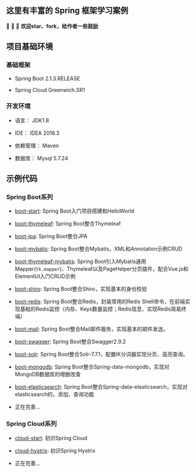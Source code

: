 ## 这里有丰富的 Spring 框架学习案例

:tada: :tada: :tada: **欢迎star、fork，给作者一些鼓励**

## 项目基础环境

### 基础框架

* Spring Boot 2.1.3.RELEASE

* Spring Cloud Greenwich.SR1

### 开发环境

* 语言： JDK1.8

* IDE： IDEA 2018.3

* 依赖管理： Maven

* 数据库： Mysql 5.7.24

## 示例代码

### Spring Boot系列

* [boot-start](https://github.com/TyCoding/spring-learn/tree/master/boot-start): Spring Boot入门项目搭建和HelloWorld

* [boot-thymeleaf](https://github.com/TyCoding/spring-learn/tree/master/boot-thymeleaf): Spring Boot整合Thymeleaf

* [boot-jpa](https://github.com/TyCoding/spring-learn/tree/master/boot-jpa): Spring Boot整合JPA

* [boot-mybatis](https://github.com/TyCoding/spring-learn/tree/master/boot-mybatisster): Spring Boot整合Mybatis，XML和Annotation示例CRUD

* [boot-thymeleaf-mybatis](https://github.com/TyCoding/spring-learn/tree/master/boot-thymeleaf-mybatis): Spring Boot引入Mybatis通用Mapper(`tk.mapper`)、Thymeleaf以及PageHelper分页插件，配合Vue.js和ElementUI入门CRUD示例

* [boot-shiro](https://github.com/TyCoding/spring-learn/tree/master/boot-shiro): Spring Boot整合Shiro，实现基本的身份校验

* [boot-redis](https://github.com/TyCoding/spring-learn/tree/master/boot-redis): Spring Boot整合Redis，封装常用的Redis Shell命令，在前端实现基础的Redis监控（内存、Keys数量监控；Redis信息、实现Redis简易终端）

* [boot-mail](https://github.com/TyCoding/spring-learn/tree/master/boot-mail): Spring Boot整合Mail邮件服务，实现基本的邮件发送。

* [boot-swagger](https://github.com/TyCoding/spring-learn/tree/master/boot-swagger): Spring Boot整合Swagger2.9.2

* [boot-solr](https://github.com/TyCoding/spring-learn/tree/master/boot-solr): Spring Boot整合Solr-7.7.1，配置IK分词器实现分页、高亮查询。

* [boot-mongodb](https://github.com/TyCoding/spring-learn/tree/master/boot-mongodb): Spring Boot整合Spring-data-mongodb，实现对MongoDB数据库的增删改查

* [boot-elasticsearch](https://github.com/TyCoding/spring-learn/tree/master/boot-elasticsearch): Spring Boot整合Spring-data-elasticsearch，实现对elasticsearch的，添加、查询功能

* 正在完善...

### Spring Cloud系列

* [cloud-start](https://github.com/TyCoding/spring-learn/tree/master/cloud-start): 初识Spring Cloud

* [cloud-hystrix](https://github.com/TyCoding/spring-learn/tree/master/cloud-hystrix): 初识Spring Hystrix

* 正在完善...
